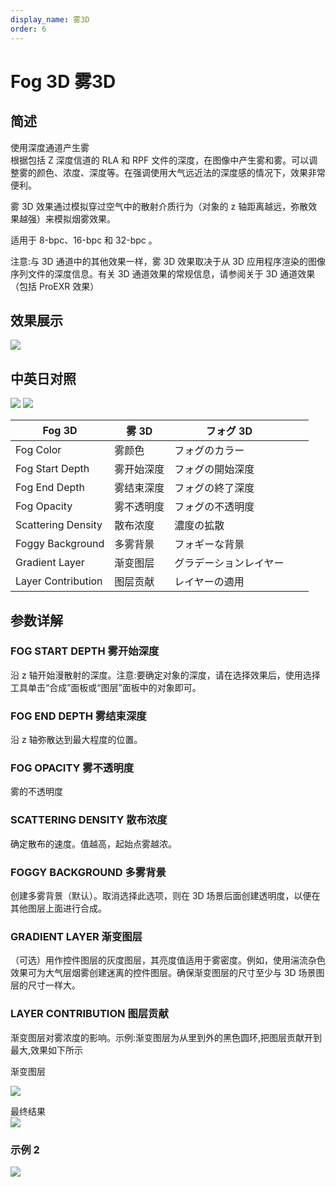 ```yaml
---
display_name: 雾3D
order: 6
---
```


# Fog 3D 雾3D

## 简述

使用深度通道产生雾  
根据包括 Z 深度信道的 RLA 和 RPF 文件的深度，在图像中产生雾和雾。可以调整雾的颜色、浓度、深度等。在强调使用大气远近法的深度感的情况下，效果非常便利。

雾 3D 效果通过模拟穿过空气中的散射介质行为（对象的 z 轴距离越远，弥散效果越强）来模拟烟雾效果。

适用于 8-bpc、16-bpc 和 32-bpc 。

注意:与 3D 通道中的其他效果一样，雾 3D 效果取决于从 3D 应用程序渲染的图像序列文件的深度信息。有关 3D 通道效果的常规信息，请参阅关于 3D
通道效果（包括 ProEXR 效果）

## 效果展示

![](https://mir.yuelili.com/user/AE/effects/ext/3D-Channel-fog_3d1.jpg)

## 中英日对照

![](https://mir.yuelili.com/user/AE/effects/AE-Effects-3D-Channel-Fog_3D.png)
![](https://mir.yuelili.com/user/AE/effects/AE-Effects-3D-Channel-Fog_3D_cn.png)

| Fog 3D             | 雾 3D      | フォグ 3D              |     |     |
| ------------------ | ---------- | ---------------------- | --- | --- |
| Fog Color          | 雾颜色     | フォグのカラー         |     |     |
| Fog Start Depth    | 雾开始深度 | フォグの開始深度       |     |     |
| Fog End Depth      | 雾结束深度 | フォグの終了深度       |     |     |
| Fog Opacity        | 雾不透明度 | フォグの不透明度       |     |     |
| Scattering Density | 散布浓度   | 濃度の拡散             |     |     |
| Foggy Background   | 多雾背景   | フォギーな背景         |     |     |
| Gradient Layer     | 渐变图层   | グラデーションレイヤー |     |     |
| Layer Contribution | 图层贡献   | レイヤーの適用         |     |     |

## 参数详解

### FOG START DEPTH 雾开始深度

沿 z 轴开始漫散射的深度。注意:要确定对象的深度，请在选择效果后，使用选择工具单击“合成”面板或“图层”面板中的对象即可。

### FOG END DEPTH 雾结束深度

沿 z 轴弥散达到最大程度的位置。

### FOG OPACITY 雾不透明度

雾的不透明度

### SCATTERING DENSITY 散布浓度

确定散布的速度。值越高，起始点雾越浓。

### FOGGY BACKGROUND 多雾背景

创建多雾背景（默认）。取消选择此选项，则在 3D 场景后面创建透明度，以便在其他图层上面进行合成。

### GRADIENT LAYER 渐变图层

（可选）用作控件图层的灰度图层，其亮度值适用于雾密度。例如，使用湍流杂色效果可为大气层烟雾创建迷离的控件图层。确保渐变图层的尺寸至少与 3D
场景图层的尺寸一样大。

### LAYER CONTRIBUTION 图层贡献

渐变图层对雾浓度的影响。示例:渐变图层为从里到外的黑色圆环,把图层贡献开到最大,效果如下所示

渐变图层

![](https://mir.yuelili.com/user/AE/effects/list/3D-Channel-Fog_3D-01.png)

最终结果  
![](https://mir.yuelili.com/user/AE/effects/list/3D-Channel-Fog_3D-02.png)

### 示例 2

![](https://mir.yuelili.com/user/AE/effects/ext/3D-Channel-fog_3d2.jpg)
